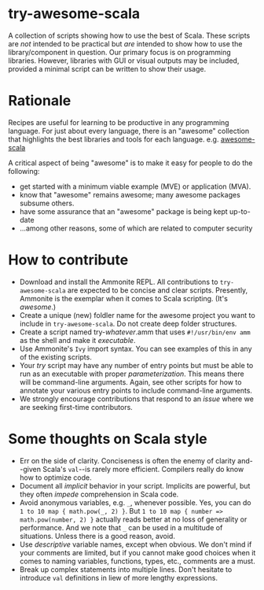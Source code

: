 # try-awesome-scala

A collection of scripts showing how to use the best of Scala. These scripts are *not* intended to be practical but *are* intended to show how to use the library/component in question. Our primary focus is on programming libraries. However, libraries with GUI or visual outputs may be included, provided a minimal script can be written to show their usage.

# Rationale

Recipes are useful for learning to be productive in any programming language.
For just about every language, there is an "awesome" collection that highlights the best libraries and tools for each language.
e.g. [awesome-scala](https://github.com/lauris/awesome-scala) 

A critical aspect of being "awesome" is to make it easy for people to do the following:
- get started with a minimum viable example (MVE) or application (MVA).
- know that "awesome" remains awesome; many awesome packages subsume others.
- have some assurance that an "awesome" package is being kept up-to-date
- ...among other reasons, some of which are related to computer security

# How to contribute

- Download and install the Ammonite REPL. All contributions to `try-awesome-scala` are expected to be concise and clear scripts. Presently, Ammonite is the exemplar when it comes to Scala scripting. (It's *awesome*.)
- Create a unique (new) foldler name for the awesome project you want to include in `try-awesome-scala`. Do not create deep folder structures. 
- Create a script named try-*whatever*.amm that uses `#!/usr/bin/env amm` as the shell and make it *executable*.
- Use Ammonite's `Ivy` import syntax. You can see examples of this in any of the existing scripts.
- Your *try* script may have any number of entry points but must be able to run as an executable with proper *parameterization*. This means there will be command-line arguments. Again, see other scripts for how to annotate your various entry points to include command-line arguments.
- We strongly encourage contributions that respond to an *issue* where we are seeking first-time contributors. 

# Some thoughts on Scala style

- Err on the side of clarity. Conciseness is often the enemy of clarity and--given Scala's `val`--is rarely more efficient. Compilers really do know how to optimize code.
- Document all *implicit* behavior in your script. Implicits are powerful, but they often *impede* comprehension in Scala code. 
- Avoid anonymous variables, e.g. `_`, whenever possible. Yes, you can do `1 to 10 map { math.pow(_, 2) }`. But `1 to 10 map { number => math.pow(number, 2) }` actually reads better at no loss of generality or performance. And we note that `_` can be used in a multitude of situations. Unless there is a good reason, avoid.
- Use *descriptive* variable names, except when obvious. We don't mind if your comments are limited, but if you cannot make good choices when it comes to naming variables, functions, types, etc., comments are a must.
- Break up complex statements into multiple lines. Don't hesitate to introduce `val` definitions in liew of more lengthy expressions.


